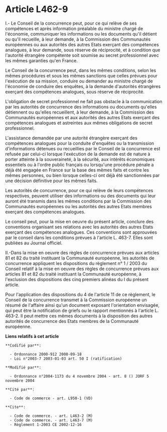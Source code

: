 # Article L462-9

I.- Le Conseil de la concurrence peut, pour ce qui relève de ses compétences et après information préalable du ministre
chargé de l'économie, communiquer les informations ou les documents qu'il détient ou qu'il recueille, à leur demande, à la
Commission des Communautés européennes ou aux autorités des autres Etats exerçant des compétences analogues, à leur demande,
sous réserve de réciprocité, et à condition que l'autorité étrangère compétente soit soumise au secret professionnel avec les
mêmes garanties qu'en France.

Le Conseil de la concurrence peut, dans les mêmes conditions, selon les mêmes procédures et sous les mêmes sanctions que
celles prévues pour l'exécution de sa mission, conduire ou demander au ministre chargé de l'économie de conduire des
enquêtes, à la demande d'autorités étrangères exerçant des compétences analogues, sous réserve de réciprocité.

L'obligation de secret professionnel ne fait pas obstacle à la communication par les autorités de concurrence des
informations ou documents qu'elles détiennent ou qu'elles recueillent, à leur demande, à la Commission des Communautés
européennes et aux autorités des autres Etats exerçant des compétences analogues et astreintes aux mêmes obligations de
secret professionnel.

L'assistance demandée par une autorité étrangère exerçant des compétences analogues pour la conduite d'enquêtes ou la
transmission d'informations détenues ou recueillies par le Conseil de la concurrence est refusée par celui-ci lorsque
l'exécution de la demande est de nature à porter atteinte à la souveraineté, à la sécurité, aux intérêts économiques
essentiels ou à l'ordre public français ou lorsqu'une procédure pénale a déjà été engagée en France sur la base des mêmes
faits et contre les mêmes personnes, ou bien lorsque celles-ci ont déjà été sanctionnées par une décision définitive pour les
mêmes faits. 

Les autorités de concurrence, pour ce qui relève de leurs compétences respectives, peuvent utiliser des informations ou des
documents qui leur auront été transmis dans les mêmes conditions par la Commission des Communautés européennes ou les
autorités des autres Etats membres exerçant des compétences analogues. 

Le conseil peut, pour la mise en oeuvre du présent article, conclure des conventions organisant ses relations avec les
autorités des autres Etats exerçant des compétences analogues. Ces conventions sont approuvées par le conseil dans les
conditions prévues à l'article L. 463-7. Elles sont publiées au Journal officiel. 

II.-Dans la mise en oeuvre des règles de concurrence prévues aux articles 81 et 82 du traité instituant la Communauté
européenne, les autorités de concurrence appliquent les dispositions du règlement n° 1 / 2003 du Conseil relatif à la mise en
oeuvre des règles de concurrence prévues aux articles 81 et 82 du traité instituant la Communauté européenne, à l'exclusion
des dispositions des cinq premiers alinéas du I du présent article. 

Pour l'application des dispositions du 4 de l'article 11 de ce règlement, le Conseil de la concurrence transmet à la
Commission européenne un résumé de l'affaire ainsi qu'un document exposant l'orientation envisagée, qui peut être la
notification de griefs ou le rapport mentionnés à l'article L. 463-2. Il peut mettre ces mêmes documents à la disposition des
autres autorités de concurrence des Etats membres de la Communauté européenne.

**Liens relatifs à cet article**

	**Codifié par**:

	  - Ordonnance 2000-912 2000-09-18
	  - Loi n°2003-7 2003-01-03 art. 50 I (ratification)

	**Modifié par**:

	  - Ordonnance n°2004-1173 du 4 novembre 2004 - art. 8 () JORF 5 novembre 2004

	**Cité par**:

	  - Code de commerce - art. L950-1 (VD)

	**Cite**:

	  - Code de commerce. - art. L463-2 (M)
	  - Code de commerce. - art. L463-7 (M)
	  - Règlement 1-2003 CE 2002-12-16
